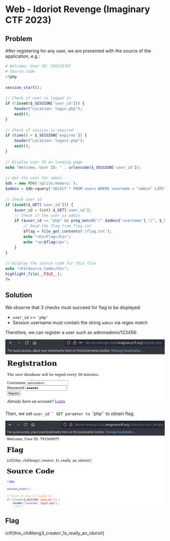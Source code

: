# Web - Idoriot Revenge (Imaginary CTF 2023)

## Problem

After registering for any user, we are presented with the source of the application, e.g.:

```php
# Welcome, User ID: 536123767
# Source Code
<?php

session_start();

// Check if user is logged in
if (!isset($_SESSION['user_id'])) {
    header("Location: login.php");
    exit();
}

// Check if session is expired
if (time() > $_SESSION['expires']) {
    header("Location: logout.php");
    exit();
}

// Display user ID on landing page
echo "Welcome, User ID: " . urlencode($_SESSION['user_id']);

// Get the user for admin
$db = new PDO('sqlite:memory:');
$admin = $db->query('SELECT * FROM users WHERE username = "admin" LIMIT 1')->fetch();

// Check user_id
if (isset($_GET['user_id'])) {
    $user_id = (int) $_GET['user_id'];
    // Check if the user is admin
    if ($user_id == "php" && preg_match("/".$admin['username']."/", $_SESSION['username'])) {
        // Read the flag from flag.txt
        $flag = file_get_contents('/flag.txt');
        echo "<h1>Flag</h1>";
        echo "<p>$flag</p>";
    }
}

// Display the source code for this file
echo "<h1>Source Code</h1>";
highlight_file(__FILE__);
?>
```

## Solution

We observe that 3 checks must succeed for flag to be displayed:
* `user_id` == `'php'`
* Session username must contain the string `admin` via regex match 

Therefore,  we can register a user such as adminadmin/123456:

![Registration](images/web_idoriotrevenge1.png)

Then, we set `user_id`` GET paramter to `'php'` to obtain flag:

![Change user_id](images/web_idoriotrevenge2.png)

## Flag

ictf{this_ch4lleng3_creator_1s_really_an_idoriot}
